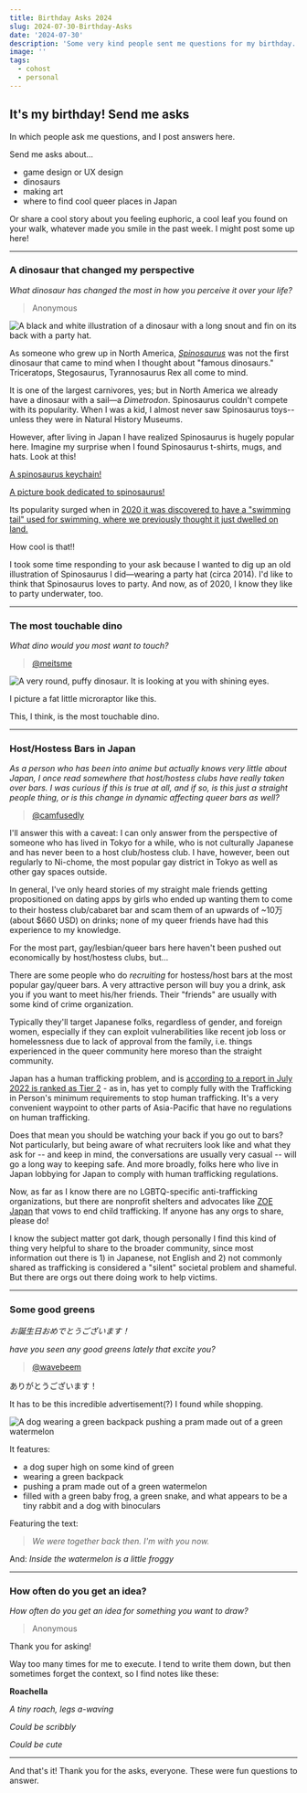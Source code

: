```yaml
---
title: Birthday Asks 2024
slug: 2024-07-30-Birthday-Asks
date: '2024-07-30'
description: 'Some very kind people sent me questions for my birthday.'
image: ''
tags:
  - cohost
  - personal
---
```


## It's my birthday! Send me asks

In which people ask me questions, and I post answers here.

Send me asks about...

* game design or UX design
* dinosaurs
* making art
* where to find cool queer places in Japan

Or share a cool story about you feeling euphoric, a cool leaf you found on your walk, whatever made you smile in the past week. I might post some up here!

---

### A dinosaur that changed my perspective

_What dinosaur has changed the most in how you perceive it over your life?_

> Anonymous

![A black and white illustration of a dinosaur with a long snout and fin on its back with a party hat.](spinosaurus.png)

As someone who grew up in North America, [_Spinosaurus_](https://www.britannica.com/animal/Spinosaurus) was not the first dinosaur that came to mind when I thought about "famous dinosaurs." Triceratops, Stegosaurus, Tyrannosaurus Rex all come to mind.

It is one of the largest carnivores, yes; but in North America we already have a dinosaur with a sail—a _Dimetrodon_. Spinosaurus couldn't compete with its popularity. When I was a kid, I almost never saw Spinosaurus toys--unless they were in Natural History Museums.

However, after living in Japan I have realized Spinosaurus is hugely popular here. Imagine my surprise when I found Spinosaurus t-shirts, mugs, and hats. Look at this!

[A spinosaurus keychain!](https://minne.com/items/24779377?query_id=b2160a2c-f052-4170-a0f1-e98e895492da)

[A picture book dedicated to spinosaurus!](https://www.kinnohoshi.co.jp/search/info.php?isbn=9784323074061)

Its popularity surged when in [2020 it was discovered to have a "swimming tail" used for swimming, where we previously thought it just dwelled on land.](https://www.nationalgeographic.com/science/article/first-spinosaurus-tail-found-confirms-dinosaur-was-swimming)

How cool is that!!

I took some time responding to your ask because I wanted to dig up an old illustration of Spinosaurus I did—wearing a party hat (circa 2014). I'd like to think that Spinosaurus loves to party. And now, as of 2020, I know they like to party underwater, too.

---

### The most touchable dino

_What dino would you most want to touch?_

> [@meitsme](https://bsky.app/profile/alucula.bsky.social)

![A very round, puffy dinosaur. It is looking at you with shining eyes.](microraptor.png)

I picture a fat little microraptor like this.

This, I think, is the most touchable dino.

---

### Host/Hostess Bars in Japan

_As a person who has been into anime but actually knows very little about Japan, I once read somewhere that host/hostess clubs have really taken over bars. I was curious if this is true at all, and if so, is this just a straight people thing, or is this change in dynamic affecting queer bars as well?_

> [@camfusedly](https://www.tumblr.com/camfusedly)

I'll answer this with a caveat: I can only answer from the perspective of someone who has lived in Tokyo for a while, who is not culturally Japanese and has never been to a host club/hostess club. I have, however, been out regularly to Ni-chome, the most popular gay district in Tokyo as well as other gay spaces outside.

In general, I've only heard stories of my straight male friends getting propositioned on dating apps by girls who ended up wanting them to come to their hostess club/cabaret bar and scam them of an upwards of ~10万 (about $660 USD) on drinks; none of my queer friends have had this experience to my knowledge.

For the most part, gay/lesbian/queer bars here haven't been pushed out economically by host/hostess clubs, but...

There are some people who do _recruiting_ for hostess/host bars at the most popular gay/queer bars. A very attractive person will buy you a drink, ask you if you want to meet his/her friends. Their "friends" are usually with some kind of crime organization.

Typically they'll target Japanese folks, regardless of gender, and foreign women, especially if they can exploit vulnerabilities like recent job loss or homelessness due to lack of approval from the family, i.e. things experienced in the queer community here moreso than the straight community.

Japan has a human trafficking problem, and is [according to a report in July 2022 is ranked as Tier 2](https://www.state.gov/wp-content/uploads/2022/04/337308-2022-TIP-REPORT-inaccessible.pdf) - as in, has yet to comply fully with the Trafficking in Person's minimum requirements to stop human trafficking. It's a very convenient waypoint to other parts of Asia-Pacific that have no regulations on human trafficking.

Does that mean you should be watching your back if you go out to bars? Not particularly, but being aware of what recruiters look like and what they ask for -- and keep in mind, the conversations are usually very casual -- will go a long way to keeping safe. And more broadly, folks here who live in Japan lobbying for Japan to comply with human trafficking regulations.

Now, as far as I know there are no LGBTQ-specific anti-trafficking organizations, but there are nonprofit shelters and advocates like [ZOE Japan](https://www.eng.gozoe.jp/) that vows to end child trafficking. If anyone has any orgs to share, please do!

I know the subject matter got dark, though personally I find this kind of thing very helpful to share to the broader community, since most information out there is 1) in Japanese, not English and 2) not commonly shared as trafficking is considered a "silent" societal problem and shameful. But there are orgs out there doing work to help victims.

---

### Some good greens

_お誕生日おめでとうございます！_

_have you seen any good greens lately that excite you?_

> [@wavebeem](https://www.wavebeem.com/)

ありがとうございます！

It has to be this incredible advertisement(?) I found while shopping.

![A dog wearing a green backpack pushing a pram made out of a green watermelon](greens.jpg)

It features:

* a dog super high on some kind of green
* wearing a green backpack
* pushing a pram made out of a green watermelon
* filled with a green baby frog, a green snake, and what appears to be a tiny rabbit and a dog with binoculars

Featuring the text:
> _We were together back then._
> _I'm with you now._

And:
_Inside the watermelon is a little froggy_

---

### How often do you get an idea?

_How often do you get an idea for something you want to draw?_

> Anonymous

Thank you for asking!

Way too many times for me to execute. I tend to write them down, but then sometimes forget the context, so I find notes like these:

**Roachella**

_A tiny roach, legs a-waving_

_Could be scribbly_

_Could be cute_

---

And that's it! Thank you for the asks, everyone. These were fun questions to answer.
